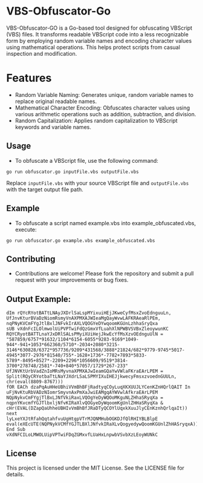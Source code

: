 # VBS-Obfuscator-Go
VBS-Obfuscator-GO is a Go-based tool designed for obfuscating VBScript (VBS) files. It transforms readable VBScript code into a less recognizable form by employing random variable names and encoding character values using mathematical operations. This helps protect scripts from casual inspection and modification.

# Features
- Random Variable Naming: Generates unique, random variable names to replace original readable names.
- Mathematical Character Encoding: Obfuscates character values using various arithmetic operations such as addition, subtraction, and division.
- Random Capitalization: Applies random capitalization to VBScript keywords and variable names.

## Usage
- To obfuscate a VBScript file, use the following command:
```
go run obfuscator.go inputFile.vbs outputFile.vbs
```
Replace ``inputFile.vbs`` with your source VBScript file and ``outputFile.vbs`` with the target output file path.

## Example
- To obfuscate a script named example.vbs into example_obfuscated.vbs, execute:

```go run obfuscator.go example.vbs example_obfuscated.vbs```

## Contributing
- Contributions are welcome! Please fork the repository and submit a pull request with your improvements or bug fixes.

## Output Example:
```vbs
dIm rQYcRYotBATtLNAyJXDrlSaLspMYixuiHEjJKweCyfMsxZvoEdnguuLn, UfJnvKturBVaDzNiomRsmyVnAXPMXAJWIeaMgQayWvwLAFKRAeaRlPEm, nqPNyKVCmFYgJtlBxlJNFvkIrAXLVQOGYeDYwqoomKGUnLzhhaSryQxa
sUB vXdnFcILOlmwolUiPVPTwiFdQzGmxVfLuahXlNPWBVSVBxZleoywunKC
RQYCRyotBATTLnaYJxDRlSALsPMyiXUiHejJkwEcYfMsXzvOEdnguUlN = "587859/6757*91632/1104*6154-6055*9283-9169*1049-944*-941+1053*662360/5710*-2034+2080*3215-3146*630828/6372*957736/9209*431568/3888*21824/682*9779-9745*5017-4945*3077-2976*81540/755*-1628+1736*-7782+7893*5833-5789*-8495+8527*-2209+2296*1056609/9519*3814-3700*278748/2581*-740+840*57057/1729*267-233"
UfJNVKtUrbVadZnIoMRsMyvnaXPMXAJwIeamGQaYwVWlaFKraEArLPEM = Split(RQyCRYotbaTtLNaYJXdrLSaLSPMYIXuIHEJjkwecyFmsxzvoednGUULn, chr(eval(8809-8767)))
fOR EACh dzaPqAuHHeUBhiVVmBhBFjRadtyqCOyLuqXKXUUJLYCenKZnHQrlQAIT In uFjNvKtuRbVADzNIomrSmyvnAxPmXaJwiEAMgqAYWVwlAfkraEArLPEM
NQpNykvCmFYgjTlBxLJNfVkiRaxLVQOgYeDyWQOoMKguNLZHhaSRyqXa = nqpnYKvcmfYGJTlbxljNfvKIRaXlvQOGyeDyWqoomKgUnlZHHaSRyqXa & cHr(EVAL(DZapQaUhheUBHIvVmBhBfJRaDTyQCOYlUqxkXuuJlyCEnKznhQrlqaIt))
next
lyLxeYXJtRfahQqtahfvuUgHtgpVTrMJQNMHubOGKDJfQlRHIYBLBlpE
eval(eXEcUTE(NQPNykVCMfYGJTLBXlJNfvkIRaXLvQogyedywQoomKGUnlZhHASryqxA))
End Sub
vXdNFCILoLMWOLUipVPTwiFDqZGMxvfLUaHxLnpwbVSvbXzLEoyWUNkC
```


## License
This project is licensed under the MIT License. See the LICENSE file for details.